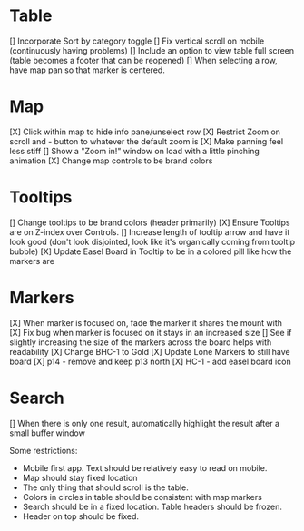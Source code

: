 # Table
[] Incorporate Sort by category toggle
[] Fix vertical scroll on mobile (continuously having problems)
[] Include an option to view table full screen (table becomes a footer that can be reopened)
[] When selecting a row, have map pan so that marker is centered.

# Map
[X] Click within map to hide info pane/unselect row
[X] Restrict Zoom on scroll and - button to whatever the default zoom is
[X] Make panning feel less stiff
[] Show a "Zoom in!" window on load with a little pinching animation
[X] Change map controls to be brand colors

# Tooltips
[] Change tooltips to be brand colors (header primarily)
[X] Ensure Tooltips are on Z-index over Controls.
[] Increase length of tooltip arrow and have it look good (don't look disjointed, look like it's organically coming from tooltip bubble)
[X] Update Easel Board in Tooltip to be in a colored pill like how the markers are 

# Markers
[X] When marker is focused on, fade the marker it shares the mount with
[X] Fix bug when marker is focused on it stays in an increased size
[] See if slightly increasing the size of the markers across the board helps with readability
[X] Change BHC-1 to Gold
[X] Update Lone Markers to still have board
[X] p14 - remove and keep p13 north
[X] HC-1 - add easel board icon

# Search
[] When there is only one result, automatically highlight the result after a small buffer window

Some restrictions:
- Mobile first app. Text should be relatively easy to read on mobile.
- Map should stay fixed location
- The only thing that should scroll is the table.
- Colors in circles in table should be consistent with map markers
- Search should be in a fixed location. Table headers should be frozen.
- Header on top should be fixed.